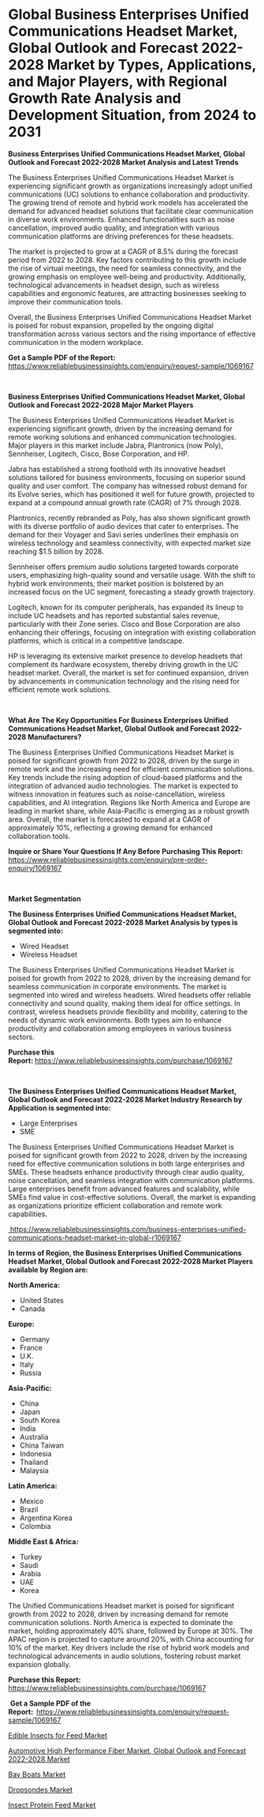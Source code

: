 <p><h1>Global Business Enterprises Unified Communications Headset Market, Global Outlook and Forecast 2022-2028 Market by Types, Applications, and Major Players, with Regional Growth Rate Analysis and Development Situation, from 2024 to 2031</h1></p><p><strong>Business Enterprises Unified Communications Headset Market, Global Outlook and Forecast 2022-2028 Market Analysis and Latest Trends</strong></p>
<p><p>The Business Enterprises Unified Communications Headset Market is experiencing significant growth as organizations increasingly adopt unified communications (UC) solutions to enhance collaboration and productivity. The growing trend of remote and hybrid work models has accelerated the demand for advanced headset solutions that facilitate clear communication in diverse work environments. Enhanced functionalities such as noise cancellation, improved audio quality, and integration with various communication platforms are driving preferences for these headsets.</p><p>The market is projected to grow at a CAGR of 8.5% during the forecast period from 2022 to 2028. Key factors contributing to this growth include the rise of virtual meetings, the need for seamless connectivity, and the growing emphasis on employee well-being and productivity. Additionally, technological advancements in headset design, such as wireless capabilities and ergonomic features, are attracting businesses seeking to improve their communication tools.</p><p>Overall, the Business Enterprises Unified Communications Headset Market is poised for robust expansion, propelled by the ongoing digital transformation across various sectors and the rising importance of effective communication in the modern workplace.</p></p>
<p><strong>Get a Sample PDF of the Report:&nbsp;</strong> <a href="https://www.reliablebusinessinsights.com/enquiry/request-sample/1069167?utm_campaign=97&utm_medium=2&utm_source=Github&utm_content=ia&utm_term=04122024&utm_id=business-enterprises-unified-communications-headset-market-global-outlook-and-forecast-2022-2028">https://www.reliablebusinessinsights.com/enquiry/request-sample/1069167</a></p>
<p>&nbsp;</p>
<p><strong>Business Enterprises Unified Communications Headset Market, Global Outlook and Forecast 2022-2028 Major Market Players</strong></p>
<p><p>The Business Enterprises Unified Communications Headset Market is experiencing significant growth, driven by the increasing demand for remote working solutions and enhanced communication technologies. Major players in this market include Jabra, Plantronics (now Poly), Sennheiser, Logitech, Cisco, Bose Corporation, and HP.</p><p>Jabra has established a strong foothold with its innovative headset solutions tailored for business environments, focusing on superior sound quality and user comfort. The company has witnessed robust demand for its Evolve series, which has positioned it well for future growth, projected to expand at a compound annual growth rate (CAGR) of 7% through 2028.</p><p>Plantronics, recently rebranded as Poly, has also shown significant growth with its diverse portfolio of audio devices that cater to enterprises. The demand for their Voyager and Savi series underlines their emphasis on wireless technology and seamless connectivity, with expected market size reaching $1.5 billion by 2028.</p><p>Sennheiser offers premium audio solutions targeted towards corporate users, emphasizing high-quality sound and versatile usage. With the shift to hybrid work environments, their market position is bolstered by an increased focus on the UC segment, forecasting a steady growth trajectory.</p><p>Logitech, known for its computer peripherals, has expanded its lineup to include UC headsets and has reported substantial sales revenue, particularly with their Zone series. Cisco and Bose Corporation are also enhancing their offerings, focusing on integration with existing collaboration platforms, which is critical in a competitive landscape.</p><p>HP is leveraging its extensive market presence to develop headsets that complement its hardware ecosystem, thereby driving growth in the UC headset market. Overall, the market is set for continued expansion, driven by advancements in communication technology and the rising need for efficient remote work solutions.</p></p>
<p>&nbsp;</p>
<p><strong>What Are The Key Opportunities For Business Enterprises Unified Communications Headset Market, Global Outlook and Forecast 2022-2028 Manufacturers?</strong></p>
<p><p>The Business Enterprises Unified Communications Headset Market is poised for significant growth from 2022 to 2028, driven by the surge in remote work and the increasing need for efficient communication solutions. Key trends include the rising adoption of cloud-based platforms and the integration of advanced audio technologies. The market is expected to witness innovation in features such as noise-cancellation, wireless capabilities, and AI integration. Regions like North America and Europe are leading in market share, while Asia-Pacific is emerging as a robust growth area. Overall, the market is forecasted to expand at a CAGR of approximately 10%, reflecting a growing demand for enhanced collaboration tools.</p></p>
<p><strong>Inquire or Share Your Questions If Any Before Purchasing This Report:</strong> <a href="https://www.reliablebusinessinsights.com/enquiry/pre-order-enquiry/1069167?utm_campaign=97&utm_medium=2&utm_source=Github&utm_content=ia&utm_term=04122024&utm_id=business-enterprises-unified-communications-headset-market-global-outlook-and-forecast-2022-2028">https://www.reliablebusinessinsights.com/enquiry/pre-order-enquiry/1069167</a></p>
<p>&nbsp;</p>
<p><strong>Market Segmentation</strong></p>
<p><strong>The Business Enterprises Unified Communications Headset Market, Global Outlook and Forecast 2022-2028 Market Analysis by types is segmented into:</strong></p>
<p><ul><li>Wired Headset</li><li>Wireless Headset</li></ul></p>
<p><p>The Business Enterprises Unified Communications Headset Market is poised for growth from 2022 to 2028, driven by the increasing demand for seamless communication in corporate environments. The market is segmented into wired and wireless headsets. Wired headsets offer reliable connectivity and sound quality, making them ideal for office settings. In contrast, wireless headsets provide flexibility and mobility, catering to the needs of dynamic work environments. Both types aim to enhance productivity and collaboration among employees in various business sectors.</p></p>
<p><strong>Purchase this Report:&nbsp;</strong><a href="https://www.reliablebusinessinsights.com/purchase/1069167?utm_campaign=97&utm_medium=2&utm_source=Github&utm_content=ia&utm_term=04122024&utm_id=business-enterprises-unified-communications-headset-market-global-outlook-and-forecast-2022-2028">https://www.reliablebusinessinsights.com/purchase/1069167</a></p>
<p>&nbsp;</p>
<p><strong>The Business Enterprises Unified Communications Headset Market, Global Outlook and Forecast 2022-2028 Market Industry Research by Application is segmented into:</strong></p>
<p><ul><li>Large Enterprises</li><li>SME</li></ul></p>
<p><p>The Business Enterprises Unified Communications Headset Market is poised for significant growth from 2022 to 2028, driven by the increasing need for effective communication solutions in both large enterprises and SMEs. These headsets enhance productivity through clear audio quality, noise cancellation, and seamless integration with communication platforms. Large enterprises benefit from advanced features and scalability, while SMEs find value in cost-effective solutions. Overall, the market is expanding as organizations prioritize efficient collaboration and remote work capabilities.</p></p>
<p><a href="https://www.reliablebusinessinsights.com/business-enterprises-unified-communications-headset-market-in-global-r1069167?utm_campaign=97&utm_medium=2&utm_source=Github&utm_content=ia&utm_term=04122024&utm_id=business-enterprises-unified-communications-headset-market-global-outlook-and-forecast-2022-2028">&nbsp;https://www.reliablebusinessinsights.com/business-enterprises-unified-communications-headset-market-in-global-r1069167</a></p>
<p><strong>In terms of Region, the Business Enterprises Unified Communications Headset Market, Global Outlook and Forecast 2022-2028 Market Players available by Region are:</strong></p>
<p>
    <p> <strong> North America: </strong>
        <ul>
            <li>United States</li>
            <li>Canada</li>
        </ul>
        </p> 
    <p> <strong> Europe: </strong>
        <ul>
            <li>Germany</li>
            <li>France</li>
            <li>U.K.</li>
            <li>Italy</li>
            <li>Russia</li>
        </ul>
        </p> 
    <p> <strong> Asia-Pacific: </strong>
        <ul>
            <li>China</li>
            <li>Japan</li>
            <li>South Korea</li>
            <li>India</li>
            <li>Australia</li>
            <li>China Taiwan</li>
            <li>Indonesia</li>
            <li>Thailand</li>
            <li>Malaysia</li>
        </ul>
        </p> 
    <p> <strong> Latin America: </strong>
        <ul>
            <li>Mexico</li>
            <li>Brazil</li>
            <li>Argentina Korea</li>
            <li>Colombia</li>
        </ul>
        </p> 
    <p> <strong> Middle East & Africa: </strong>
        <ul>
            <li>Turkey</li>
            <li>Saudi</li>
            <li>Arabia</li>
            <li>UAE</li>
            <li>Korea</li>
        </ul>
    </p>
    </p>
<p><p>The Unified Communications Headset market is poised for significant growth from 2022 to 2028, driven by increasing demand for remote communication solutions. North America is expected to dominate the market, holding approximately 40% share, followed by Europe at 30%. The APAC region is projected to capture around 20%, with China accounting for 10% of the market. Key drivers include the rise of hybrid work models and technological advancements in audio solutions, fostering robust market expansion globally.</p></p>
<p><strong>Purchase this Report: </strong><a href="https://www.reliablebusinessinsights.com/purchase/1069167?utm_campaign=97&utm_medium=2&utm_source=Github&utm_content=ia&utm_term=04122024&utm_id=business-enterprises-unified-communications-headset-market-global-outlook-and-forecast-2022-2028">https://www.reliablebusinessinsights.com/purchase/1069167</a></p>
<p>&nbsp;<strong>Get a Sample PDF of the Report:&nbsp;&nbsp;</strong><a href="https://www.reliablebusinessinsights.com/enquiry/request-sample/1069167?utm_campaign=97&utm_medium=2&utm_source=Github&utm_content=ia&utm_term=04122024&utm_id=business-enterprises-unified-communications-headset-market-global-outlook-and-forecast-2022-2028">https://www.reliablebusinessinsights.com/enquiry/request-sample/1069167</a></p>
<p><strong></strong></p>
<p><p><a href="https://issuu.com/reportprime-2/docs/edible-insects-for-feed-market-size-2030.pptx?utm_campaign=97&utm_medium=2&utm_source=Github&utm_content=ia&utm_term=04122024&utm_id=business-enterprises-unified-communications-headset-market-global-outlook-and-forecast-2022-2028">Edible Insects for Feed Market</a></p><p><a href="https://github.com/ParvinKhatun77/Market-Research-Report-List-1/blob/main/automotive-high-performance-fiber-market-global-outlook-and-forecast-2022-2028-market.md?utm_campaign=97&utm_medium=2&utm_source=Github&utm_content=ia&utm_term=04122024&utm_id=business-enterprises-unified-communications-headset-market-global-outlook-and-forecast-2022-2028">Automotive High Performance Fiber Market, Global Outlook and Forecast 2022-2028 Market</a></p><p><a href="https://www.linkedin.com/pulse/bay-boats-market-shifts-strategic-analysis-2024-2031-mrktresearch-jxrfc?utm_campaign=97&utm_medium=2&utm_source=Github&utm_content=ia&utm_term=04122024&utm_id=business-enterprises-unified-communications-headset-market-global-outlook-and-forecast-2022-2028">Bay Boats Market</a></p><p><a href="https://www.linkedin.com/pulse/trends-global-dropsondes-market-forecast-analysis-2024--q2frc?utm_campaign=97&utm_medium=2&utm_source=Github&utm_content=ia&utm_term=04122024&utm_id=business-enterprises-unified-communications-headset-market-global-outlook-and-forecast-2022-2028">Dropsondes Market</a></p><p><a href="https://issuu.com/reportprime-2/docs/insect-protein-feed-market-size-2030.pptx?utm_campaign=97&utm_medium=2&utm_source=Github&utm_content=ia&utm_term=04122024&utm_id=business-enterprises-unified-communications-headset-market-global-outlook-and-forecast-2022-2028">Insect Protein Feed Market</a></p></p>